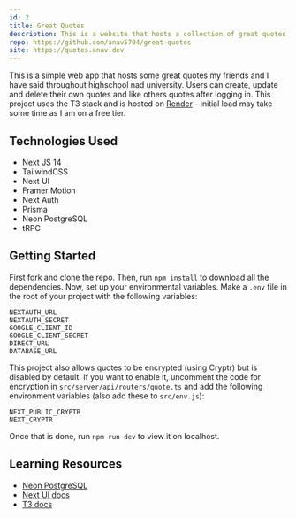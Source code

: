 ```yaml
---
id: 2
title: Great Quotes
description: This is a website that hosts a collection of great quotes said by my great friends throughout highschool and university. They talk too much and I needed to preserve their words.
repo: https://github.com/anav5704/great-quotes
site: https://quotes.anav.dev
---
```


This is a simple web app that hosts some great quotes my friends and I have said throughout highschool nad university. Users can create, update and delete their own quotes and like others quotes after logging in. This project uses the T3 stack and is hosted on [Render](https://render.com) - initial load may take some time as I am on a free tier.

## Technologies Used

- Next JS 14
- TailwindCSS
- Next UI
- Framer Motion
- Next Auth
- Prisma
- Neon PostgreSQL
- tRPC

## Getting Started

First fork and clone the repo. Then, run `npm install` to download all the dependencies. Now, set up your environmental variables. Make a `.env` file in the root of your project with the following variables:

```
NEXTAUTH_URL
NEXTAUTH_SECRET
GOOGLE_CLIENT_ID
GOOGLE_CLIENT_SECRET
DIRECT_URL
DATABASE_URL
```

This project also allows quotes to be encrypted (using Cryptr) but is disabled by default. If you want to enable it, uncomment the code for encryption in `src/server/api/routers/quote.ts` and add the following environment variables (also add these to `src/env.js`):

```
NEXT_PUBLIC_CRYPTR
NEXT_CRYPTR
```

Once that is done, run `npm run dev` to view it on localhost.

## Learning Resources

- [Neon PostgreSQL](https://neon.tech/)
- [Next UI docs](https://www.youtube.com/watch?v=Kz0srrlecRQ&t=719s)
- [T3 docs](https://t3.gg/)
